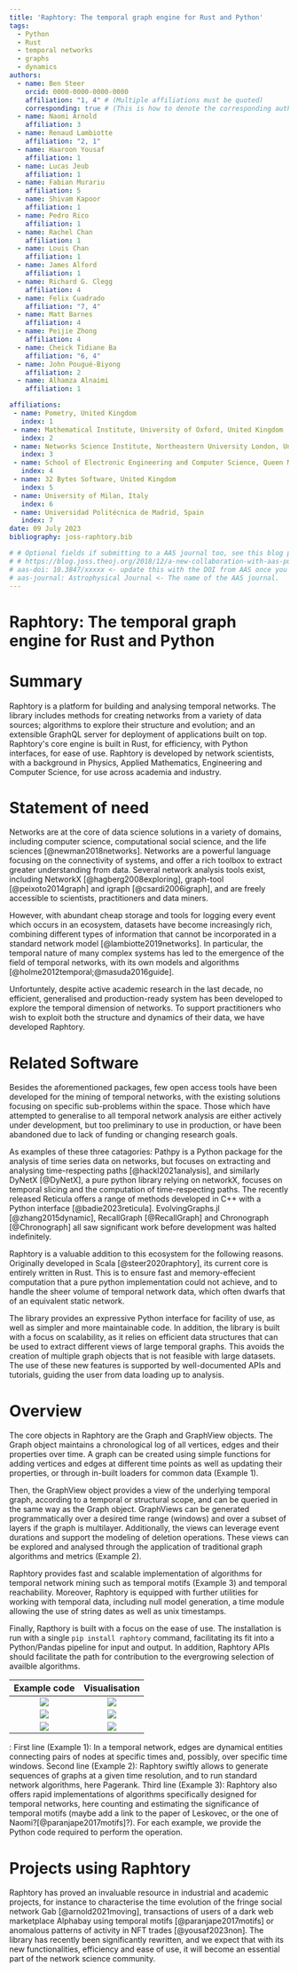 ```yaml
---
title: 'Raphtory: The temporal graph engine for Rust and Python'
tags:
  - Python
  - Rust
  - temporal networks
  - graphs
  - dynamics
authors:
  - name: Ben Steer
    orcid: 0000-0000-0000-0000
    affiliation: "1, 4" # (Multiple affiliations must be quoted)
    corresponding: true # (This is how to denote the corresponding author)
  - name: Naomi Arnold
    affiliation: 3
  - name: Renaud Lambiotte
    affiliation: "2, 1"
  - name: Haaroon Yousaf
    affiliation: 1
  - name: Lucas Jeub
    affiliation: 1
  - name: Fabian Murariu
    affiliation: 5
  - name: Shivam Kapoor
    affiliation: 1
  - name: Pedro Rico
    affiliation: 1
  - name: Rachel Chan
    affiliation: 1
  - name: Louis Chan
    affiliation: 1
  - name: James Alford
    affiliation: 1
  - name: Richard G. Clegg
    affiliation: 4
  - name: Felix Cuadrado
    affiliation: "7, 4"
  - name: Matt Barnes
    affiliation: 4
  - name: Peijie Zhong
    affiliation: 4
  - name: Cheick Tidiane Ba
    affiliation: "6, 4"
  - name: John Pougué-Biyong
    affiliation: 2
  - name: Alhamza Alnaimi
    affiliation: 1

affiliations:
 - name: Pometry, United Kingdom
   index: 1
 - name: Mathematical Institute, University of Oxford, United Kingdom
   index: 2
 - name: Networks Science Institute, Northeastern University London, United Kingdom
   index: 3
 - name: School of Electronic Engineering and Computer Science, Queen Mary University of London, United Kingdom
   index: 4
 - name: 32 Bytes Software, United Kingdom
   index: 5
 - name: University of Milan, Italy
   index: 6
 - name: Universidad Politécnica de Madrid, Spain
   index: 7
date: 09 July 2023 
bibliography: joss-raphtory.bib

# # Optional fields if submitting to a AAS journal too, see this blog post:
# # https://blog.joss.theoj.org/2018/12/a-new-collaboration-with-aas-publishing
# aas-doi: 10.3847/xxxxx <- update this with the DOI from AAS once you know it.
# aas-journal: Astrophysical Journal <- The name of the AAS journal.
---
```

# Raphtory: The temporal graph engine for Rust and Python

# Summary

Raphtory is a platform for building and analysing temporal networks. The library includes methods for creating networks from a variety of data sources; algorithms to explore their structure and evolution; and an extensible GraphQL server for deployment of applications built on top. Raphtory's core engine is built in Rust, for efficiency, with Python interfaces, for ease of use. Raphtory is developed by network scientists, with a background in Physics, Applied Mathematics, Engineering and Computer Science, for use across academia and industry. 


# Statement of need

Networks are at the core of data science solutions in a variety of domains, including computer science, computational social science, and the life sciences [@newman2018networks]. Networks are a powerful language focusing on the connectivity of systems, and offer a rich toolbox to extract greater understanding from data. Several network analysis tools exist, including NetworkX [@hagberg2008exploring], graph-tool [@peixoto2014graph]  and igraph [@csardi2006igraph], and are freely accessible to scientists, practitioners and data miners. 

However, with abundant cheap storage and tools for logging every event which occurs in an ecosystem, datasets have become increasingly rich, combining different types of information that cannot be incorporated in a standard network model [@lambiotte2019networks]. In particular, the temporal nature of many complex systems has led to the emergence of the field of temporal networks, with its own models and algorithms [@holme2012temporal;@masuda2016guide].

Unfortuntely, despite active academic research in the last decade, no efficient, generalised and production-ready system has been developed to explore the temporal dimension of networks. To support practitioners who wish to exploit both the structure and dynamics of their data, we have developed Raphtory.

# Related Software

Besides the aforementioned packages, few open access tools have been developed for the mining of temporal networks, with the existing solutions focusing on specific sub-problems within the space. Those which have attempted to generalise to all temporal network analysis are either actively under development, but too preliminary to use in production, or have been abandoned due to lack of funding or changing research goals. 

As examples of these three catagories: Pathpy is a Python package for the analysis of time series data on networks, but focuses on extracting and analysing time-respecting paths [@hackl2021analysis], and similarly DyNetX [@DyNetX], a pure python library relying on networkX, focuses on temporal slicing and the computation of time-respecting paths. The recently released Reticula offers a range of methods developed in C++ with a Python interface [@badie2023reticula]. EvolvingGraphs.jl [@zhang2015dynamic], RecallGraph [@RecallGraph] and Chronograph [@Chronograph] all saw significant work before development was halted indefinitely.


Raphtory is a valuable addition to this ecosystem for the following reasons. Originally developed in Scala [@steer2020raphtory], its current core is entirely written in Rust. This is to ensure fast and memory-effecient computation that a pure python implementation could not achieve, and to handle the sheer volume of temporal network data, which often dwarfs that of an equivalent static network.


The library provides an expressive Python interface for facility of use, as well as simpler and more maintainable code. In addition, the library is built with a focus on scalability, as it relies on efficient data structures that can be used to extract different views of large temporal graphs. This avoids the creation of multiple graph objects that is not feasible with large datasets. The use of these new features is supported by well-documented APIs and tutorials, guiding the user from data loading up to analysis.


# Overview

The core objects in Raphtory are the Graph and GraphView objects. The Graph object maintains a chronological log of all vertices, edges and their properties over time. A graph can be created using simple functions for adding vertices and edges at different time points as well as updating their properties, or through in-built loaders for common data (Example 1). 

Then, the GraphView object provides a view of the underlying temporal graph, according to a temporal or structural scope, and can be queried in the same way as the Graph object. GraphViews can be generated programmatically over a desired time range (windows) and over a subset of layers if the graph is multilayer. Additionally, the views can leverage event durations and support the modeling of deletion operations. These views can be explored and analysed through the application of traditional graph algorithms and metrics (Example 2). 

Raphtory provides fast and scalable implementation of algorithms for temporal network mining such as temporal motifs (Example 3) and temporal reachability. Moreover, Raphtory is equipped with further utilities for working with temporal data, including null model generation, a time module allowing the use of string dates as well as unix timestamps.<!--, and ... ?-->

Finally, Rapthory is built with a focus on the ease of use. The installation is run with a single `pip install raphtory` command, facilitating its fit into a Python/Pandas pipeline for input and output. In addition, Raphtory APIs should facilitate the path for contribution to the evergrowing selection of availble algorithms. <!-- The history of entities should be the starting block to derive the temporal version of the most common network algorithms. -->

 Example code             |  Visualisation
:-------------------------:|:-------------------------:
![](https://hackmd.io/_uploads/Bk5MI2Fw2.png)|![](https://hackmd.io/_uploads/BJhzditwn.png)
![](https://hackmd.io/_uploads/r1RKkp6v3.png)|![](https://hackmd.io/_uploads/BJ-qL2Yvh.png)
![](https://hackmd.io/_uploads/S1mg_UvP2.png) | ![](https://hackmd.io/_uploads/HJb3uAgv2.png)
: First line (Example 1): In a temporal network, edges are dynamical entities connecting pairs of nodes at specific times and, possibly, over specific time windows. Second line (Example 2): Raphtory swiftly allows to generate sequences of graphs at a given time resolution, and to run standard network algorithms, here Pagerank. Third line (Example 3): Raphtory also offers rapid implementations of algorithms specifically designed for temporal networks, here counting and estimating the significance of temporal motifs (maybe add a link to the paper of Leskovec, or the one of Naomi?[@paranjape2017motifs]?). For each example, we provide the Python code required to perform the operation.

<!-- ![](https://hackmd.io/_uploads/Bk5MI2Fw2.png)-->


# Projects using Raphtory

Raphtory has proved an invaluable resource in industrial and academic projects, for instance to characterise the time evolution of the fringe social network Gab [@arnold2021moving], transactions of users of a dark web marketplace Alphabay using temporal motifs [@paranjape2017motifs] or anomalous patterns of activity in NFT trades [@yousaf2023non]. The library has recently been significantly rewritten, and we expect that with its new functionalities, efficiency and ease of use, it will become an essential part of the network science community.
